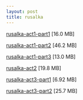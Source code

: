 ```yaml
---
layout: post
title: rusalka
---
```


[rusalka-act1-part1](/soubory/rusalka-sestrih-mp3/rusalka-act1-part1.mp3) [16.0 MB]

[rusalka-act1-part2](/soubory/rusalka-sestrih-mp3/rusalka-act1-part2.mp3) [46.2 MB]

[rusalka-act1-part3](/soubory/rusalka-sestrih-mp3/rusalka-act1-part3.mp3) [13.0 MB]

[rusalka-act2](/soubory/rusalka-sestrih-mp3/rusalka-act2.mp3) [19.8 MB]

[rusalka-act3-part1](/soubory/rusalka-sestrih-mp3/rusalka-act3-part1.mp3) [6.92 MB]

[rusalka-act3-part2](/soubory/rusalka-sestrih-mp3/rusalka-act3-part2.mp3) [25.7 MB]